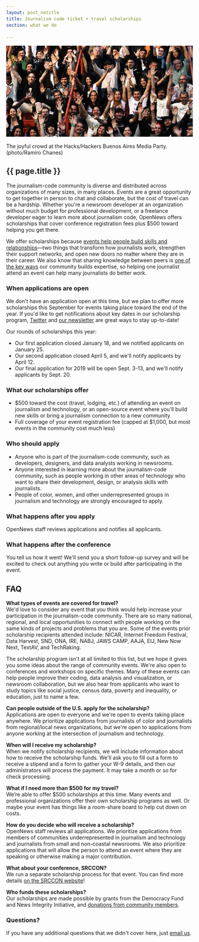 ```yaml
---
layout: post_notitle
title: Journalism code ticket + travel scholarships
section: what we do

---
```

<img src="/media/img/index_opennewsphoto.jpg" class="topline">
<p class="caption">The joyful crowd at the Hacks/Hackers Buenos Aires Media Party. (photo/Ramiro Chanes)</p>

<h2>{{ page.title }}</h2>

<p class="bodybig">The journalism-code community is diverse and distributed across organizations of many sizes, in many places. Events are a great opportunity to get together in person to chat and collaborate, but the cost of travel can be a hardship. Whether you're a newsroom developer at an organization without much budget for professional development, or a freelance developer eager to learn more about journalism code, OpenNews offers scholarships that cover conference registration fees plus $500 toward helping you get there.</p>

<p>We offer scholarships because <a href="https://opennews.org/blog/scholarships-networks/">events help people build skills and relationships</a>—two things that transform how journalists work, strengthen their support networks, and open new doors no matter where they are in their career. We also know that sharing knowledge between peers is <a href="https://opennews.org/what/community/survey/">one of the key ways</a> our community builds expertise, so helping one journalist attend an event can help many journalists do better work.</p>

### When applications are open

We don't have an application open at this time, but we plan to offer more scholarships this September for events taking place toward the end of the year. If you'd like to get notifications about key dates in our scholarship program, [Twitter](https://twitter.com/opennews) and [our newsletter](http://eepurl.com/czSVTL) are great ways to stay up-to-date!
 
Our rounds of scholarships this year:

* Our first application closed January 18, and we notified applicants on January 25.
* Our second application closed April 5, and we'll notify applicants by April 12.
* Our final application for 2019 will be open Sept. 3-13, and we'll notify applicants by Sept. 20.

### What our scholarships offer

* $500 toward the cost (travel, lodging, etc.) of attending an event on journalism and technology, or an open-source event where you’ll build new skills or bring a journalism connection to a new community
* Full coverage of your event registration fee (capped at $1,000, but most events in the community cost much less)

### Who should apply

* Anyone who is part of the journalism-code community, such as developers, designers, and data analysts working in newsrooms.
* Anyone interested in learning more about the journalism-code community, such as people working in other areas of technology who want to share their development, design, or analysis skills with journalists.
* People of color, women, and other underrepresented groups in journalism and technology are strongly encouraged to apply.

### What happens after you apply

OpenNews staff reviews applications and notifies all applicants.

### What happens after the conference

You tell us how it went! We'll send you a short follow-up survey and will be excited to check out anything you write or build after participating in the event.

## FAQ

**What types of events are covered for travel?**  
We'd love to consider any event that you think would help increase your participation in the journalism-code community. There are so many national, regional, and local opportunities to connect with people working on the same kinds of projects and problems that you are. Some of the events prior scholarship recipients attended include: NICAR, Internet Freedom Festival, Data Harvest, SND, ONA, IRE, NABJ, JAWS CAMP, AAJA, EIJ, New Now Next, TextAV, and TechRaking.

The scholarship program isn't at all limited to this list, but we hope it gives you some ideas about the range of community events. We're also open to conferences and workshops on specific themes. Many of these events can help people improve their coding, data analysis and visualization, or newsroom collaboration, but we also hear from applicants who want to study topics like social justice, census data, poverty and inequality, or education, just to name a few.

**Can people outside of the U.S. apply for the scholarship?**  
Applications are open to everyone and we're open to events taking place anywhere. We prioritize applications from journalists of color and journalists from regional/local news organizations, but we're open to applications from anyone working at the intersection of journalism and technology.

**When will I receive my scholarship?**  
When we notify scholarship recipients, we will include information about how to receive the scholarship funds. We'll ask you to fill out a form to receive a stipend and a form to gather your W-9 details, and then our administrators will process the payment. It may take a month or so for check processing.
 
**What if I need more than $500 for my travel?**  
We’re able to offer $500 scholarships at this time. Many events and professional organizations offer their own scholarship programs as well. Or maybe your event has things like a room-share board to help cut down on costs.

**How do you decide who will receive a scholarship?**  
OpenNews staff reviews all applications. We prioritize applications from members of communities underrepresented in journalism and technology and journalists from small and non-coastal newsrooms. We also prioritize applications that will allow the person to attend an event where they are speaking or otherwise making a major contribution.

**What about your conference, SRCCON?**  
We run a separate scholarship process for that event. You can find more details [on the SRCCON website](https://srccon.org/scholarships/)!

**Who funds these scholarships?**  
Our scholarships are made possible by grants from the Democracy Fund and News Integrity Initiative, and [donations from community members](https://opennews.networkforgood.com/).

### Questions?
If you have any additional questions that we didn't cover here, just [email us](mailto:info@opennews.org).
